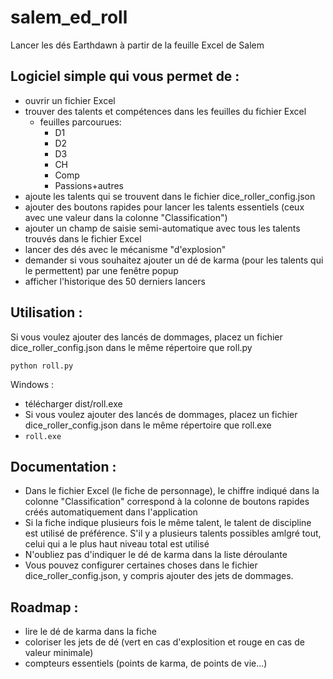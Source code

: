 # salem_ed_roll
Lancer les dés Earthdawn à partir de la feuille Excel de Salem

## Logiciel simple qui vous permet de :
- ouvrir un fichier Excel
- trouver des talents et compétences dans les feuilles du fichier Excel
  - feuilles parcourues:
    - D1
    - D2
    - D3
    - CH
    - Comp
    - Passions+autres
- ajoute les talents qui se trouvent dans le fichier dice_roller_config.json
- ajouter des boutons rapides pour lancer les talents essentiels (ceux avec une valeur dans la colonne "Classification")
- ajouter un champ de saisie semi-automatique avec tous les talents trouvés dans le fichier Excel
- lancer des dés avec le mécanisme "d'explosion"
- demander si vous souhaitez ajouter un dé de karma (pour les talents qui le permettent) par une fenêtre popup
- afficher l'historique des 50 derniers lancers

## Utilisation :
Si vous voulez ajouter des lancés de dommages, placez un fichier dice_roller_config.json dans le même répertoire que roll.py
```
python roll.py
```

Windows : 
- télécharger dist/roll.exe
- Si vous voulez ajouter des lancés de dommages, placez un fichier dice_roller_config.json dans le même répertoire que roll.exe
- `roll.exe`

## Documentation :
- Dans le fichier Excel (le fiche de personnage), le chiffre indiqué dans la colonne "Classification" correspond à la colonne de boutons rapides créés automatiquement dans l'application
- Si la fiche indique plusieurs fois le même talent, le talent de discipline est utilisé de préférence. S'il y a plusieurs talents possibles amlgré tout, celui qui a le plus haut niveau total est utilisé 
- N'oubliez pas d'indiquer le dé de karma dans la liste déroulante
- Vous pouvez configurer certaines choses dans le fichier dice_roller_config.json, y compris ajouter des jets de dommages.

## Roadmap :
- lire le dé de karma dans la fiche
- coloriser les jets de dé (vert en cas d'explosition et rouge en cas de valeur minimale)
- compteurs essentiels (points de karma, de points de vie...)
